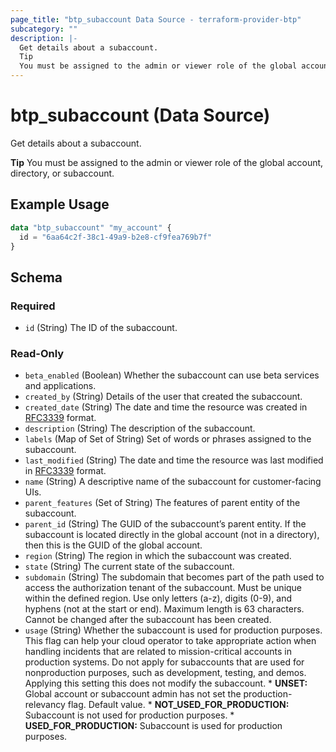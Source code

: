 ```yaml
---
page_title: "btp_subaccount Data Source - terraform-provider-btp"
subcategory: ""
description: |-
  Get details about a subaccount.
  Tip
  You must be assigned to the admin or viewer role of the global account, directory, or subaccount.
---
```


# btp_subaccount (Data Source)

Get details about a subaccount.

__Tip__
You must be assigned to the admin or viewer role of the global account, directory, or subaccount.

## Example Usage

```terraform
data "btp_subaccount" "my_account" {
  id = "6aa64c2f-38c1-49a9-b2e8-cf9fea769b7f"
}
```

<!-- schema generated by tfplugindocs -->
## Schema

### Required

- `id` (String) The ID of the subaccount.

### Read-Only

- `beta_enabled` (Boolean) Whether the subaccount can use beta services and applications.
- `created_by` (String) Details of the user that created the subaccount.
- `created_date` (String) The date and time the resource was created in [RFC3339](https://www.ietf.org/rfc/rfc3339.txt) format.
- `description` (String) The description of the subaccount.
- `labels` (Map of Set of String) Set of words or phrases assigned to the subaccount.
- `last_modified` (String) The date and time the resource was last modified in [RFC3339](https://www.ietf.org/rfc/rfc3339.txt) format.
- `name` (String) A descriptive name of the subaccount for customer-facing UIs.
- `parent_features` (Set of String) The features of parent entity of the subaccount.
- `parent_id` (String) The GUID of the subaccount’s parent entity. If the subaccount is located directly in the global account (not in a directory), then this is the GUID of the global account.
- `region` (String) The region in which the subaccount was created.
- `state` (String) The current state of the subaccount.
- `subdomain` (String) The subdomain that becomes part of the path used to access the authorization tenant of the subaccount. Must be unique within the defined region. Use only letters (a-z), digits (0-9), and hyphens (not at the start or end). Maximum length is 63 characters. Cannot be changed after the subaccount has been created.
- `usage` (String) Whether the subaccount is used for production purposes. This flag can help your cloud operator to take appropriate action when handling incidents that are related to mission-critical accounts in production systems. Do not apply for subaccounts that are used for nonproduction purposes, such as development, testing, and demos. Applying this setting this does not modify the subaccount. * <b>UNSET:</b> Global account or subaccount admin has not set the production-relevancy flag. Default value. * <b>NOT_USED_FOR_PRODUCTION:</b> Subaccount is not used for production purposes. * <b>USED_FOR_PRODUCTION:</b> Subaccount is used for production purposes.